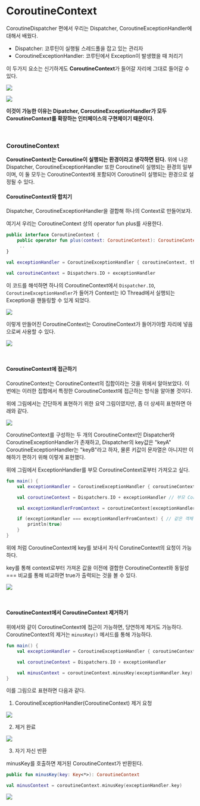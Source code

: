 # CoroutineContext

CoroutineDispatcher 편에서 우리는 Dispatcher, CoroutineExceptionHandler에 대해서 배웠다.

- Dispatcher: 코루틴이 실행될 스레드풀을 잡고 있는 관리자
- CoroutineExceptionHandler: 코루틴에서 Exception이 발생했을 때 처리기

이 두가지 요소는 신기하게도 **CoroutineContext**가 들어갈 자리에 그대로 들어갈 수 있다.

![](https://img1.daumcdn.net/thumb/R1280x0/?scode=mtistory2&fname=https%3A%2F%2Fblog.kakaocdn.net%2Fdn%2FFmduT%2FbtrcSswLPkL%2F7MPfksDRG1B2KjKnpkpqjk%2Fimg.png)

![](https://img1.daumcdn.net/thumb/R1280x0/?scode=mtistory2&fname=https%3A%2F%2Fblog.kakaocdn.net%2Fdn%2FN7ODh%2FbtrcUjGhQQ9%2F6QZWBnBQGLgCkYUnb6J0AK%2Fimg.png)

**이것이 가능한 이유는 Dipatcher, CoroutineExceptionHandler가 모두 CoroutineContext를 확장하는 인터페이스의 구현체이기 때문이다.**

<br>

### CoroutineContext

**CoroutineContext는 Coroutine이 실행되는 환경이라고 생각하면 된다.** 위에 나온 Dispatcher, CoroutineExceptionHandler 또한 Coroutine이 실행되는 환경의 일부이며, 이 둘 모두는 CoroutineContext에 포함되어 Coroutine이 실행되는 환경으로 설정될 수 있다.

#### CoroutineContext와 합치기

Dispatcher, CoroutineExceptionHandler을 결합해 하나의 Context로 만들어보자.

여기서 우리는 CoroutineContext 상의 operator fun plus를 사용한다.

```kotlin
public interface CoroutineContext {
    public operator fun plus(context: CoroutineContext): CoroutineContext 
     ..
}
```

```kotlin
val exceptionHandler = CoroutineExceptionHandler { coroutineContext, throwable ->  }

val coroutineContext = Dispatchers.IO + exceptionHandler
```

이 코드를 해석하면 하나의 CoroutineContext에서 `Dispatcher.IO`, `CoroutineExceptionHandler`가 들어가 Context는 IO Thread에서 실행되는 Exception을 핸들링할 수 있게 되었다.

![](https://img1.daumcdn.net/thumb/R1280x0/?scode=mtistory2&fname=https%3A%2F%2Fblog.kakaocdn.net%2Fdn%2FbuDmcO%2FbtrcMGQ401A%2FyFlyu5qLr331sqoyjf4tHk%2Fimg.png)

이렇게 만들어진 CoroutineContext는 CoroutineContext가 들어가야할 자리에 넣음으로써 사용할 수 있다.

![](https://img1.daumcdn.net/thumb/R1280x0/?scode=mtistory2&fname=https%3A%2F%2Fblog.kakaocdn.net%2Fdn%2FpAjS0%2FbtrcNJzfJdG%2FWPGTQhLwFe8VYFqvJmqB5K%2Fimg.png)

<br>

#### CoroutineContext에 접근하기

CoroutineContext는 CoroutineContext의 집합이라는 것을 위에서 알아보았다. 이번에는 이러한 집합에서 특정한 CoroutineContext에 접근하는 방식을 알아볼 것이다.

위에 그림에서는 간단하게 표현하기 위한 요약 그림이였지만, 좀 더 상세히 표현하면 아래와 같다.

![](https://img1.daumcdn.net/thumb/R1280x0/?scode=mtistory2&fname=https%3A%2F%2Fblog.kakaocdn.net%2Fdn%2Fsa3cv%2FbtrcMGctGUx%2FXoQ9RLAJFkdzevsXbtKpuK%2Fimg.png)

CoroutineContext를 구성하는 두 개의 CoroutineContext인 Dispatcher와 CoroutineExceptionHandler가 존재하고, Dispatcher의 key값은 "keyA" CoroutineExceptionHandler는 "keyB"라고 하자, 물론 키값이 문자열은 아니지만 이해하기 편하기 위해 이렇게 표현했다.

위에 그림에서 ExceptionHandler를 부모 CoroutineContext로부터 가져오고 싶다.

```kotlin
fun main() {
    val exceptionHandler = CoroutineExceptionHandler { coroutineContext, throwable -> }

    val coroutineContext = Dispatchers.IO + exceptionHandler // 부모 CoroutineContext = Dispatcher + ExceptionHandler

    val exceptionHandlerFromContext = coroutineContext[exceptionHandler.key] // Key를 통한 자식 CoroutineContext 접근

    if (exceptionHandler === exceptionHandlerFromContext) { // 같은 객체인지 확인하기 위해 동일성 비교
        println(true)
    }
}
```

위에 처럼 CoroutineContext에 key를 보내서 자식 CorutineContext의 요청이 가능하다.

key를 통해 context로부터 가져온 값을 이전에 결합한 CoroutineContext와 동일성 === 비교를 통해 비교하면 true가 출력되는 것을 볼 수 있다.

![](https://img1.daumcdn.net/thumb/R1280x0/?scode=mtistory2&fname=https%3A%2F%2Fblog.kakaocdn.net%2Fdn%2FbmgCZp%2FbtrcM1Hxi7w%2FDnYHHuIDEZiKYs71krajUK%2Fimg.png)

<br>

#### CoroutineContext에서 CoroutineContext 제거하기

위에서와 같이 CoroutineContext에 접근이 가능하면, 당연하게 제거도 가능하다. CoroutineContext의 제거는 `minusKey()` 메서드를 통해 가능하다.

```kotlin
fun main() {
    val exceptionHandler = CoroutineExceptionHandler { coroutineContext, throwable -> }

    val coroutineContext = Dispatchers.IO + exceptionHandler

    val minusContext = coroutineContext.minusKey(exceptionHandler.key)
}
```

이를 그림으로 표현하면 다음과 같다.

1. CoroutineExceptionHandler(CoroutineContext) 제거 요청

![](https://img1.daumcdn.net/thumb/R1280x0/?scode=mtistory2&fname=https%3A%2F%2Fblog.kakaocdn.net%2Fdn%2FdAftz8%2FbtrcOj1nnsd%2F07Q4eWEixskFmRFNOtAbQ1%2Fimg.png)

2. 제거 완료

![](https://img1.daumcdn.net/thumb/R1280x0/?scode=mtistory2&fname=https%3A%2F%2Fblog.kakaocdn.net%2Fdn%2FZxykz%2FbtrcMGKo46X%2F4YkqPwG5CpMF7X45NaR8y1%2Fimg.png)

3. 자기 자신 반환

minusKey를 호출하면 제거된 CoroutineContext가 반환된다.

```kotlin
public fun minusKey(key: Key<*>): CoroutineContext
```

```kotlin
val minusContext = coroutineContext.minusKey(exceptionHandler.key)
```

![](https://img1.daumcdn.net/thumb/R1280x0/?scode=mtistory2&fname=https%3A%2F%2Fblog.kakaocdn.net%2Fdn%2FbUp4ka%2FbtrcOfEY90Q%2FaeUWRldIj5IBuHbv67sBsK%2Fimg.png)

